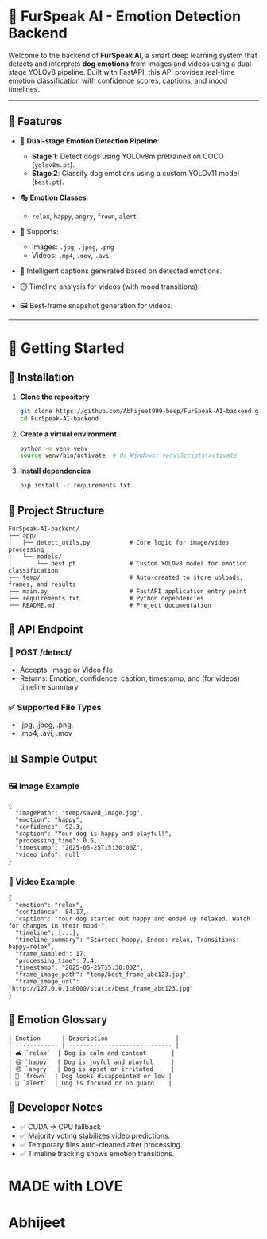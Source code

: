 # 🐶 FurSpeak AI - Emotion Detection Backend

Welcome to the backend of **FurSpeak AI**, a smart deep learning system that detects and interprets **dog emotions** from images and videos using a dual-stage YOLOv8 pipeline. Built with FastAPI, this API provides real-time emotion classification with confidence scores, captions, and mood timelines.

---

## 🎯 Features

- 🧠 **Dual-stage Emotion Detection Pipeline**:
  - **Stage 1**: Detect dogs using YOLOv8m pretrained on COCO (`yolov8m.pt`).
  - **Stage 2**: Classify dog emotions using a custom YOLOv11 model (`best.pt`).

- 🎭 **Emotion Classes**:
  - `relax`, `happy`, `angry`, `frown`, `alert`

- 📸 Supports:
  - Images: `.jpg`, `.jpeg`, `.png`
  - Videos: `.mp4`, `.mov`, `.avi`

- 📝 Intelligent captions generated based on detected emotions.

- ⏱️ Timeline analysis for videos (with mood transitions).

- 🖼️ Best-frame snapshot generation for videos.

---

# 🚀 Getting Started

## 🔧 Installation

1. **Clone the repository**
   ```bash
   git clone https://github.com/Abhijeet999-beep/FurSpeak-AI-backend.git
   cd FurSpeak-AI-backend

2. **Create a virtual environment**
    ```bash 
    python -m venv venv
    source venv/bin/activate  # On Windows: venv\Scripts\activate

3. **Install dependencies**
    ```bash
    pip install -r requirements.txt

## 📂 Project Structure

```
FurSpeak-AI-backend/
├── app/
│   ├── detect_utils.py           # Core logic for image/video processing
│   └── models/
│       └── best.pt               # Custom YOLOv8 model for emotion classification
├── temp/                         # Auto-created to store uploads, frames, and results
├── main.py                       # FastAPI application entry point
├── requirements.txt              # Python dependencies
└── README.md                     # Project documentation
```

## 🔗 API Endpoint
### 📍 POST /detect/

  - Accepts: Image or Video file
  - Returns: Emotion, confidence, caption, timestamp, and (for videos) timeline summary

### ✅ Supported File Types
  - .jpg, .jpeg, .png, 
  - .mp4, .avi, .mov

## 📊 Sample Output

 ### 🖼️ Image Example
```
{
  "imagePath": "temp/saved_image.jpg",
  "emotion": "happy",
  "confidence": 92.3,
  "caption": "Your dog is happy and playful!",
  "processing_time": 0.6,
  "timestamp": "2025-05-25T15:30:00Z",
  "video_info": null
}
```
### 🎥 Video Example
```
{
  "emotion": "relax",
  "confidence": 84.17,
  "caption": "Your dog started out happy and ended up relaxed. Watch for changes in their mood!",
  "timeline": [...],
  "timeline_summary": "Started: happy, Ended: relax, Transitions: happy→relax",
  "frame_sampled": 17,
  "processing_time": 7.4,
  "timestamp": "2025-05-25T15:30:00Z",
  "frame_image_path": "temp/best_frame_abc123.jpg",
  "frame_image_url": "http://127.0.0.1:8000/static/best_frame_abc123.jpg"
}

```
## 🐾 Emotion Glossary
```
| Emotion      | Description                   |
| ------------ | ----------------------------- |
| 🛋️ `relax`  | Dog is calm and content       |
| 😄 `happy`  | Dog is joyful and playful     |
| 😠 `angry`  | Dog is upset or irritated     |
| 🙁 `frown`  | Dog looks disappointed or low |
| 🧐 `alert`  | Dog is focused or on guard    |

```
## 🧠 Developer Notes
- ✅ CUDA → CPU fallback
- ✅ Majority voting stabilizes video predictions.
- ✅ Temporary files auto-cleaned after processing.
- ✅ Timeline tracking shows emotion transitions.

# MADE with LOVE 
# Abhijeet
